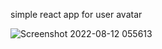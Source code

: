 simple react app for user avatar

![Screenshot 2022-08-12 055613](https://user-images.githubusercontent.com/63322721/184282569-170dd7ca-fada-483e-96f6-684a1810227c.png)
